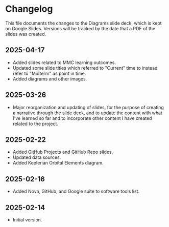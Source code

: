 # Changelog

This file documents the changes to the Diagrams slide deck, which is kept on Google Slides. Versions will be tracked by the date that a PDF of the slides was created.

## 2025-04-17

- Added slides related to MMC learning outcomes.
- Updated some slide titles which referred to "Current" time to instead refer to "Midterm" as point in time.
- Added diagrams and other images.

## 2025-03-26

- Major reorganization and updating of slides, for the purpose of creating a narrative through the slide deck, and to update the content with what I've learned so far and to incorporate other content I have created related to the project.

## 2025-02-22

- Added GitHub Projects and GitHub Repo slides.
- Updated data sources.
- Added Keplerian Orbital Elements diagram.

## 2025-02-16

- Added Nova, GitHub, and Google suite to software tools list.

## 2025-02-14

- Initial version. 

